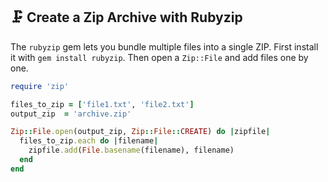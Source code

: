 ## 🗜️ Create a Zip Archive with Rubyzip

The `rubyzip` gem lets you bundle multiple files into a single ZIP. First install it with `gem install rubyzip`. Then open a `Zip::File` and add files one by one.

```ruby
require 'zip'

files_to_zip = ['file1.txt', 'file2.txt']
output_zip  = 'archive.zip'

Zip::File.open(output_zip, Zip::File::CREATE) do |zipfile|
  files_to_zip.each do |filename|
    zipfile.add(File.basename(filename), filename)
  end
end
```
